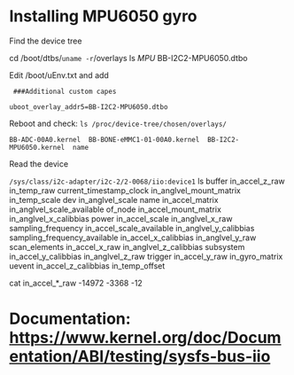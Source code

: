 # Installing MPU6050 gyro

Find the device tree

cd /boot/dtbs/`uname -r`/overlays
ls *MPU*
BB-I2C2-MPU6050.dtbo

Edit /boot/uEnv.txt and add

` ###Additional custom capes`

`uboot_overlay_addr5=BB-I2C2-MPU6050.dtbo`

Reboot and check:
`ls /proc/device-tree/chosen/overlays/`

`BB-ADC-00A0.kernel  BB-BONE-eMMC1-01-00A0.kernel  BB-I2C2-MPU6050.kernel  name`

Read the device

`/sys/class/i2c-adapter/i2c-2/2-0068/iio:device1`
ls
buffer                    in_accel_z_raw              in_temp_raw
current_timestamp_clock   in_anglvel_mount_matrix     in_temp_scale
dev                       in_anglvel_scale            name
in_accel_matrix           in_anglvel_scale_available  of_node
in_accel_mount_matrix     in_anglvel_x_calibbias      power
in_accel_scale            in_anglvel_x_raw            sampling_frequency
in_accel_scale_available  in_anglvel_y_calibbias      sampling_frequency_available
in_accel_x_calibbias      in_anglvel_y_raw            scan_elements
in_accel_x_raw            in_anglvel_z_calibbias      subsystem
in_accel_y_calibbias      in_anglvel_z_raw            trigger
in_accel_y_raw            in_gyro_matrix              uevent
in_accel_z_calibbias      in_temp_offset

cat in_accel_*_raw
-14972
-3368
-12

# Documentation: https://www.kernel.org/doc/Documentation/ABI/testing/sysfs-bus-iio 